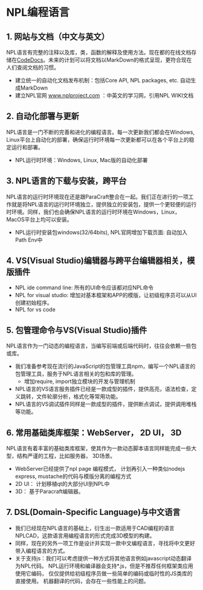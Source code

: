 # NPL编程语言

## 1. 网站与文档（中文与英文）   
NPL语言有完整的注释以及库，类，函数的解释及使用方法。现在都的在线文档存储在[CodeDocs](https://codedocs.xyz/LiXizhi/NPLRuntime/)。未来的计划可以将文档以MarkDown的格式呈现，更符合现在人们查阅文档的习惯。  
- 建立统一的自动化文档发布机制：包括Core API, NPL packages, etc.  自动生成MarkDown
- 建立NPL官网 www.nplproject.com ：中英文的学习网，引用NPL WIKI文档

## 2. 自动化部署与更新    
NPL语言是一门不断的完善和进化的编程语言。每一次更新我们都会在Windows, Linux平台上自动化的部署，确保运行时环境每一次更新都可以在各个平台上的稳定运行和部署。    
- NPL运行时环境：Windows, Linux, Mac版的自动化部署

## 3. NPL语言的下载与安装，跨平台    
NPL语言的运行时环境现在还是跟ParaCraft整合在一起。我们正在进行的一项工作就是将NPL语言的运行时环境独立，提供独立的安装包，提供一个更轻便的运行时环境。同样，我们也会确保NPL语言的运行时环境在Windows，Linux，MacOS平台上均可以安装。     
- NPL运行时安装包windows(32/64bits), NPL官网增加下载页面: 自动加入Path Env中

## 4. VS(Visual Studio)编辑器与跨平台编辑器相关，模版插件
- NPL ide command line: 所有的UI命令应该都对应NPL命令 
- NPL for visual studio: 增加对基本框架和APP的模版，让初级程序员可以从UI创建初始程序。
- NPL for vs code

## 5. 包管理命令与VS(Visual Studio)插件    
NPL语言作为一门动态的编程语言，当编写前端或后端代码时，往往会依赖一些包或库。
- 我们准备参考现在流行的JavaScript的包管理工具npm，编写一个NPL语言的包管理工具，服务于NPL语言相关的包和库的管理。     
   - 增加require, import独立模块的开发与管理机制
- NPL语言的VS语言服务插件已经是一款成型的插件，提供高亮，语法检查，定义跳转，文件轮廓分析，格式化等常用功能。    
- NPL语言的VS调试插件同样是一款成型的插件，提供断点调试，提供调用堆栈等功能。    

## 6. 常用基础类库框架：WebServer， 2D UI， 3D    
NPL语言有着丰富的基础类库框架，使其作为一款动态脚本语言同样能完成一些大型，结构严谨的工程，比如服务器， 3D场景。    
- WebServer已经提供了npl page 编程模式， 计划再引入一种类似nodejs express, mustache的代码与模版分离的编程方式
- 2D UI： 计划移植qt的大部分UI到NPL中
- 3D： 基于Paracraft编辑器。 

## 7. DSL(Domain-Specific Language)与中文语言
- 我们已经现在NPL语言的基础上，衍生出一款适用于CAD编程的语言NPLCAD，这款语言用编程语言的形式完成3D模型的构建。
- 同样，现在的另外一项工作是设计并实现一款中文编程语言，寻找将中文更好带入编程语言的方式。
- 关于支持js：我们可以考虑提供一种方式将其他语言例如javascript动态翻译为NPL代码。 NPL运行环境和编译器会支持*.js，但是不推荐任何框架类应用使用它编码， 仅仅提供给初级程序员做一些简单的编码或临时性的JS类库的直接使用。 机器翻译的代码，会存在一些性能上的问题。 

